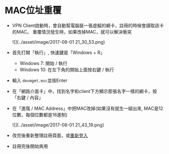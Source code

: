 # MAC位址重覆

- VPN Client啟動時，會自動幫電腦裝一張虛擬的網卡，註冊的時候會讀取該卡的MAC。
重覆情況發生時，如果改掉MAC，就可以解決衝突

    ![](../asset/image/2017-08-01 21_30_53.png)

- 首先打開「執行」, 快速鍵是「Windows + R」
    - Windows 7: 開始 / 執行
    - Windows 10: 在左下角的開始上面按右鍵 / 執行

- 輸入 `devmgmt.msc`並按Enter

- 在「網路介面卡」中，找到名字和client下方顯示那張名字一樣的網卡，按「右鍵 / 內容」

- 在「進階 / MAC Address」中把MAC改掉(如果沒有就生一組出來, MAC是12位數，每個位數都是16進制)

    ![](../asset/image/2017-08-01 21_43_19.png)

- 改完後重新整理註冊頁面，或[重新登入](http://172.29.24.8/register)

- 註冊完後開始爽用